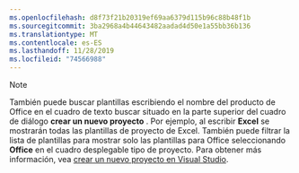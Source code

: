 ```yaml
---
ms.openlocfilehash: d8f73f21b20319ef69aa6379d115b96c88b48f1b
ms.sourcegitcommit: 3ba2968a4b44643482aadad4d50e1a55bb36b136
ms.translationtype: MT
ms.contentlocale: es-ES
ms.lasthandoff: 11/28/2019
ms.locfileid: "74566988"
---
```

> [!NOTE]
> También puede buscar plantillas escribiendo el nombre del producto de Office en el cuadro de texto buscar situado en la parte superior del cuadro de diálogo **crear un nuevo proyecto** . Por ejemplo, al escribir **Excel** se mostrarán todas las plantillas de proyecto de Excel.
También puede filtrar la lista de plantillas para mostrar solo las plantillas para Office seleccionando **Office** en el cuadro desplegable tipo de proyecto.  Para obtener más información, vea [crear un nuevo proyecto en Visual Studio](../../ide/create-new-project.md).
